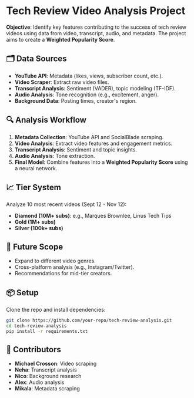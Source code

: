 # Tech Review Video Analysis Project

**Objective**: Identify key features contributing to the success of tech review videos using data from video, transcript, audio, and metadata. The project aims to create a **Weighted Popularity Score**.

## 🗂 Data Sources
- **YouTube API**: Metadata (likes, views, subscriber count, etc.).
- **Video Scraper**: Extract raw video files.
- **Transcript Analysis**: Sentiment (VADER), topic modeling (TF-IDF).
- **Audio Analysis**: Tone recognition (e.g., excitement, anger).
- **Background Data**: Posting times, creator's region.

## 🔍 Analysis Workflow
1. **Metadata Collection**: YouTube API and SocialBlade scraping.
2. **Video Analysis**: Extract video features and engagement metrics.
3. **Transcript Analysis**: Sentiment and topic insights.
4. **Audio Analysis**: Tone extraction.
5. **Final Model**: Combine features into a **Weighted Popularity Score** using a neural network.

## 📈 Tier System
Analyze 10 most recent videos (Sept 12 - Nov 12):
- **Diamond (10M+ subs)**: e.g., Marques Brownlee, Linus Tech Tips
- **Gold (1M+ subs)**
- **Silver (100k+ subs)**

## 🚀 Future Scope
- Expand to different video genres.
- Cross-platform analysis (e.g., Instagram/Twitter).
- Recommendations for mid-tier creators.

## 📦 Setup
Clone the repo and install dependencies:
```bash
git clone https://github.com/your-repo/tech-review-analysis.git
cd tech-review-analysis
pip install -r requirements.txt
```

## 📝 Contributors
- **Michael Crosson**: Video scraping
- **Neha**: Transcript analysis
- **Nico**: Background research
- **Alex**: Audio analysis
- **Mikala**: Metadata scraping
